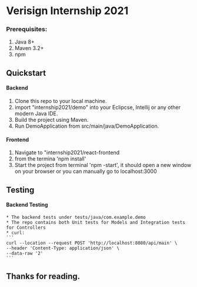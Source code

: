 # Verisign Internship 2021

### Prerequisites:
1. Java 8+
2. Maven 3.2+
3. npm

## Quickstart

#### Backend
1. Clone this repo to your local machine.
2. import "internship2021/demo" into your Eclipcse, Intellij or any other modern Java IDE.
3. Build the project using Maven.
4. Run DemoApplication from src/main/java/DemoApplication.

#### Frontend
1. Navigate to "internship2021/react-frontend
2. from the termina 'npm install'
3. Start the project from terminal 'npm -start', it should open a new window on your browser or you can manually go to localhost:3000

## Testing

#### Backend Testing
    * The backend tests under tests/java/com.example.demo
    * The repo contains both Unit tests for Models and Integration tests for Controllers
    * curl:
    ```
    curl --location --request POST 'http://localhost:8080/api/main' \
    --header 'Content-Type: application/json' \
    --data-raw '2'
    ```

## Thanks for reading.
